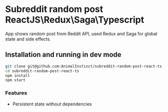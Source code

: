 # Subreddit random post ReactJS\Redux\Saga\Typescript

App shows random post from Reddit API, used Redux and Saga for global state and side effects.

## Installation and running in dev mode

```bash
git clone git@github.com:AnimalInstinct/subreddit-random-post-react-ts.git
cd subreddit-random-post-react-ts
npm install
npm start
```

### Features

- Persistent state without dependencies
